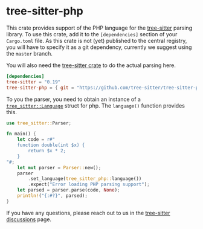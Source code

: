 # tree-sitter-php

This crate provides support of the PHP language for the [tree-sitter][] parsing library. To use this crate, add it to
the `[dependencies]` section of your
`Cargo.toml` file. As this crate is not (yet) published to the central registry, you will have to specify it as a git
dependency, currently we suggest using the `master` branch.

You will also need the [tree-sitter crate][] to do the actual parsing here.

``` toml
[dependencies]
tree-sitter = "0.19"
tree-sitter-php = { git = "https://github.com/tree-sitter/tree-sitter-php.git", branch = "master }
```

To you the parser, you need to obtain an instance of a [`tree_sitter::Language`][Language] struct for php.
The `language()` function provides this.

``` rust
use tree_sitter::Parser;

fn main() {
    let code = r#"
    function double(int $x) {
        return $x * 2;
    }
"#;
    let mut parser = Parser::new();
    parser
        .set_language(tree_sitter_php::language())
        .expect("Error loading PHP parsing support");
    let parsed = parser.parse(code, None);
    println!("{:#?}", parsed);
}
```

If you have any questions, please reach out to us in the [tree-sitter discussions] page.

[Language]: https://docs.rs/tree-sitter/*/tree_sitter/struct.Language.html

[Parser]: https://docs.rs/tree-sitter/*/tree_sitter/struct.Parser.html

[tree-sitter]: https://tree-sitter.github.io/

[tree-sitter crate]: https://crates.io/crates/tree-sitter

[tree-sitter discussions]: https://github.com/tree-sitter/tree-sitter/discussions

